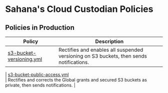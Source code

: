 # Sahana's Cloud Custodian Policies 

## Policies in Production

| Policy | Description |
|--------|-------------|
| [s3-bucket-versioning.yml](https://github.com/sahanasj/cloudcustodian-policies/blob/master/s3-bucket-versioning.yml)<br> | Rectifies and enables all suspended versioning on S3 buckets, then sends notifications.  |

| [s3-bucket-public-access.yml](https://github.com/sahanasj/cloudcustodian-policies/blob/master/s3-bucket-public-access.yml)<br>
| Rectifies and corrects the Global grants and secured S3 buckets as private, then sends notifications.  |
